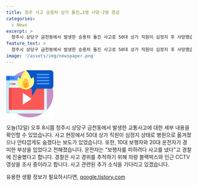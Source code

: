 ```yaml
---
title: 청주 사고 승용차 상가 돌진…1명 사망·2명 경상
categories:
  - News
excerpt: >
  청주시 상당구 금천동에서 발생한 승용차 돌진 사고로 50대 상가 직원이 심정지 후 사망했습니다. 10대 보행자와 20대 운전자는 경상을 입었고, 운전자는 보행자를 피하려다 충돌했다고 진술했습니다. 경찰은 블랙박스와 CCTV 자료를 조사 중이며, 나경렬 기자 intense@yna.co.kr #상가 #돌진 #청주  (Note: 요약문의 글자 수가 150자 이내로 작성되었습니다.)
feature_text: >
  청주시 상당구 금천동에서 발생한 승용차 돌진 사고로 50대 상가 직원이 심정지 후 사망했습니다. 10대 보행자와 20대 운전자는 경상을 입었고, 운전자는 보행자를 피하려다 충돌했다고 진술했습니다. 경찰은 블랙박스와 CCTV 자료를 조사 중이며, 나경렬 기자 intense@yna.co.kr #상가 #돌진 #청주  (Note: 요약문의 글자 수가 150자 이내로 작성되었습니다.)
image: '/assets/img/newspaper.png'
---
```


<p><img src="/assets/img/news.png" alt="rentncar 속보" /></p>

<p>오늘(12일) 오후 8시쯤 청주시 상당구 금천동에서 발생한 교통사고에 대한 세부 내용을 확인할 수 있었습니다. 사고 현장에서 50대 상가 직원이 심정지 상태로 병원으로 옮겨졌으나 안타깝게도 숨졌다는 보도가 있었습니다. 또한, 10대 보행자와 20대 운전자가 경미한 부상을 입었다고 전해졌습니다. 운전자는 "보행자를 피하려다 사고를 냈다"고 경찰에 진술했다고 합니다. 경찰은 사고 경위를 추적하기 위해 차량 블랙박스와 인근 CCTV 영상을 조사 중이라고 합니다. 사고 관련된 추가 소식을 기다리고 있겠습니다.</p>
유용한 생활 정보가 필요하시다면, <a href="https://qoogle.tistory.com" rel="dofollow">qoogle.tistory.com</a>


